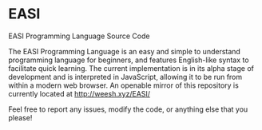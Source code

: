 # EASI
EASI Programming Language Source Code

The EASI Programming Language is an easy and simple to understand programming language for beginners, and features English-like syntax to facilitate quick learning. The current implementation is in its alpha stage of development and is interpreted in JavaScript, allowing it to be run from within a modern web browser. An openable mirror of this repository is currently located at http://weesh.xyz/EASI/

Feel free to report any issues, modify the code, or anything else that you  please!
